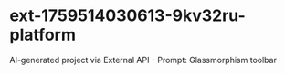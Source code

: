 # ext-1759514030613-9kv32ru-platform
AI-generated project via External API - Prompt: Glassmorphism toolbar
